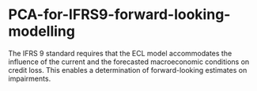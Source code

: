 # PCA-for-IFRS9-forward-looking-modelling
The IFRS 9 standard requires that the ECL model accommodates the influence of the current and the forecasted macroeconomic conditions on credit loss. This enables a determination of forward-looking estimates on impairments.
